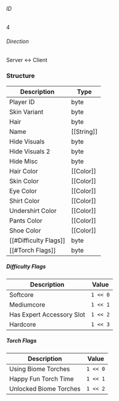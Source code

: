 ###### ID
4

###### Direction
Server <-> Client

### Structure
| Description | Type |
|-------------|------|
| Player ID             | byte |
| Skin Variant          | byte |
| Hair                  | byte |
| Name                  | [[String]] |
| Hide Visuals          | byte |
| Hide Visuals 2        | byte |
| Hide Misc             | byte |
| Hair Color            | [[Color]] |
| Skin Color            | [[Color]] |
| Eye Color             | [[Color]] |
| Shirt Color           | [[Color]] |
| Undershirt Color      | [[Color]] |
| Pants Color           | [[Color]] |
| Shoe Color            | [[Color]] |
| [[#Difficulty Flags]] | byte |
| [[#Torch Flags]]      | byte |

##### Difficulty Flags
| Description | Value |
|-------------|------|
| Softcore                  | `1 << 0` |
| Mediumcore                | `1 << 1` |
| Has Expert Accessory Slot | `1 << 2` |
| Hardcore                  | `1 << 3` |

##### Torch Flags
| Description | Value |
|-------------|-------|
| Using Biome Torches    | `1 << 0` |
| Happy Fun Torch Time   | `1 << 1` |
| Unlocked Biome Torches | `1 << 2` |